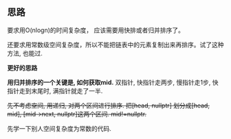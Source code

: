 ## 思路

要求用O(nlogn)的时间复杂度， 应该需要用快排或者归并排序了。

还要求用常数级空间复杂度，所以不能把链表中的元素复制出来再排序。试了这种方法, 也能过.

**更好的思路**

**用归并排序的一个关键是, 如何获取mid.**  双指针, 快指针走两步, 慢指针走1步,  快指针走到末尾时, 满指针就走了一半.

~~先不考虑空间,  用递归, 对两个区间进行排序. 把[head, nullptr] 划分成[head, mid], [mid->next, nullptr]这两个区间. mid!=nullptr.~~

先学一下别人空间复杂度为常数的代码.